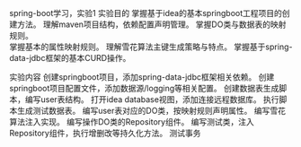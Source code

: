 spring-boot学习，实验1
实验目的
掌握基于idea的基本springboot工程项目的创建方法。
理解maven项目结构，依赖配置声明管理。
掌握DO类与数据表的映射规则。    
掌握基本的属性映射规则。
理解雪花算法主键生成策略与特点。
掌握基于spring-data-jdbc框架的基本CURD操作。

实验内容
创建springboot项目，添加spring-data-jdbc框架相关依赖。
创建springboot项目配置文件，添加数据源/logging等相关配置。
创建数据表生成脚本，编写user表结构。
打开idea database视图，添加连接远程数据库。
执行脚本生成测试数据表。
编写user表对应的DO类，按映射规则声明属性。
编写雪花算法注入实现。
编写操作DO类的Repository组件。
编写测试类，注入Repository组件，执行增删改等持久化方法。
测试事务
